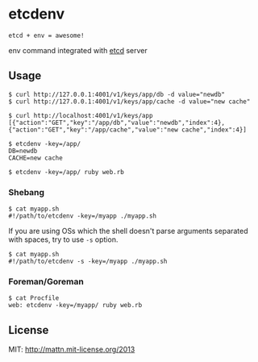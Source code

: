# etcdenv

    etcd + env = awesome!

env command integrated with [etcd](http://coreos.com/docs/etcd/) server

## Usage

    $ curl http://127.0.0.1:4001/v1/keys/app/db -d value="newdb"
    $ curl http://127.0.0.1:4001/v1/keys/app/cache -d value="new cache"

    $ curl http://localhost:4001/v1/keys/app
    [{"action":"GET","key":"/app/db","value":"newdb","index":4},{"action":"GET","key":"/app/cache","value":"new cache","index":4}]

    $ etcdenv -key=/app/
    DB=newdb
    CACHE=new cache

    $ etcdenv -key=/app/ ruby web.rb

### Shebang

    $ cat myapp.sh
    #!/path/to/etcdenv -key=/myapp ./myapp.sh

If you are using OSs which the shell doesn't parse arguments separated with spaces, try to use `-s` option.

    $ cat myapp.sh
    #!/path/to/etcdenv -s -key=/myapp ./myapp.sh

### Foreman/Goreman

    $ cat Procfile
    web: etcdenv -key=/myapp/ ruby web.rb

## License

MIT: http://mattn.mit-license.org/2013
